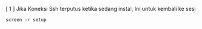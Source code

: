 
[ 1 ]  Jika Koneksi Ssh terputus ketika sedang instal, Ini untuk kembali ke sesi
```
screen -r setup
```